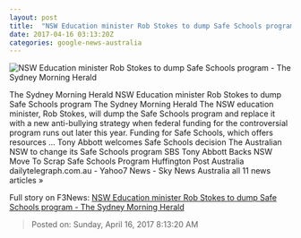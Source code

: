 ```yaml
---
layout: post
title:  "NSW Education minister Rob Stokes to dump Safe Schools program - The Sydney Morning Herald"
date: 2017-04-16 03:13:20Z
categories: google-news-australia
---
```


![NSW Education minister Rob Stokes to dump Safe Schools program - The Sydney Morning Herald](http://www.smh.com.au/content/dam/images/g/s/x/l/d/o/image.related.articleLeadwide.620x349.gvlp47.png/1492312345741.jpg)

The Sydney Morning Herald NSW Education minister Rob Stokes to dump Safe Schools program The Sydney Morning Herald The NSW education minister, Rob Stokes, will dump the Safe Schools program and replace it with a new anti-bullying strategy when federal funding for the controversial program runs out later this year. Funding for Safe Schools, which offers resources ... Tony Abbott welcomes Safe Schools decision The Australian NSW to change its Safe Schools program SBS Tony Abbott Backs NSW Move To Scrap Safe Schools Program Huffington Post Australia dailytelegraph.com.au - Yahoo7 News - Sky News Australia all 11 news articles »


Full story on F3News: [NSW Education minister Rob Stokes to dump Safe Schools program - The Sydney Morning Herald](http://www.f3nws.com/n/bfrMKD)

> Posted on: Sunday, April 16, 2017 8:13:20 AM
